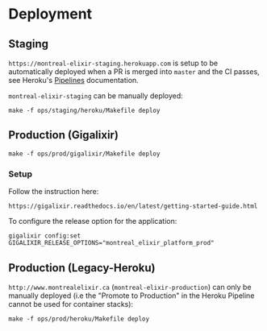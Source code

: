 # Deployment

## Staging

`https://montreal-elixir-staging.herokuapp.com` is setup to be automatically deployed when a PR
is merged into `master` and the CI passes, see Heroku's [Pipelines](https://blog.heroku.com/heroku_flow_pipelines_review_apps_and_github_sync#introducing-pipelines) documentation.

`montreal-elixir-staging` can be manually deployed:

    make -f ops/staging/heroku/Makefile deploy

## Production (Gigalixir)

    make -f ops/prod/gigalixir/Makefile deploy

### Setup

Follow the instruction here:

    https://gigalixir.readthedocs.io/en/latest/getting-started-guide.html

To configure the release option for the application:

    gigalixir config:set GIGALIXIR_RELEASE_OPTIONS="montreal_elixir_platform_prod"

## Production (Legacy-Heroku)

`http://www.montrealelixir.ca` (`montreal-elixir-production`) can only be manually deployed (i.e
the "Promote to Production" in the Heroku Pipeline cannot be used for container stacks):

    make -f ops/prod/heroku/Makefile deploy